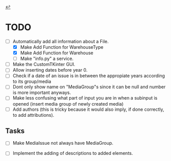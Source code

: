 [//]: # ( -*- coding: utf-8 -*- )
[//]: # ( ---------------------------------------------------------------------- )
[//]: # (+ Autor:  	Ran# )
[//]: # (+ Creado: 	2023/02/25 12:50:24.096207 )
[//]: # (+ Editado:	2023/02/26 16:03:05.297162 )
[//]: # ( ---------------------------------------------------------------------- )

[↩️](index.md#documentation)

# TODO
- [ ] Automatically add all information about a File.
    - [X] Make Add Function for WarehouseType
    - [X] Make Add Function for Warehouse
    - [ ] Make "info.py" a service.
- [ ] Make the CustomTKinter GUI.
- [ ] Allow inserting dates before year 0.
- [ ] Check if a date of an issue is in between the appropiate years according to its group/media
- [ ] Dont only show name on "MediaGroup"s since it can be null and number is more important anyways.
- [ ] Make less confusing what part of input you are in when a subinput is opened (insert media group of newly created media)
- [ ] Add authors (this is tricky because it would also imply, if done correctly, to add attributions).

## Tasks
- [ ] Make MediaIssue not always have MediaGroup.
- [ ] Implement the adding of descriptions to added elements.

